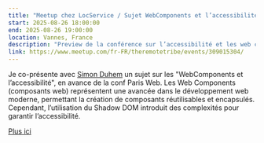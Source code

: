 ```yaml
---
title: "Meetup chez LocService / Sujet WebComponents et l’accessibilité"
start: 2025-08-26 18:00:00
end: 2025-08-26 19:00:00
location: Vannes, France
description: "Preview de la conférence sur l’accessibilité et les web components qui sera donnée a Paris-Web."
link: https://www.meetup.com/fr-FR/theremotetribe/events/309015304/
---
```


Je co-présente avec [Simon Duhem](https://www.linkedin.com/in/simonduhem?utm_source=share&utm_campaign=share_via&utm_content=profile&utm_medium=ios_app) un sujet sur les "WebComponents et l’accessibilité", en avance de la conf Paris Web.
Les Web Components (composants web) représentent une avancée dans le développement web moderne, permettant la création de composants réutilisables et encapsulés. Cependant, l’utilisation du Shadow DOM introduit des complexités pour garantir l’accessibilité.

[Plus ici](/events/paris-web-2025.html)
